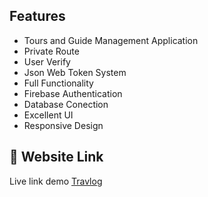 ## Features

- Tours and Guide Management Application
- Private Route
- User Verify
- Json Web Token System
- Full Functionality
- Firebase Authentication
- Database Conection
- Excellent UI
- Responsive Design

## 🔗 Website Link

Live link demo [Travlog](https://travlog-a6efa.web.app/)
